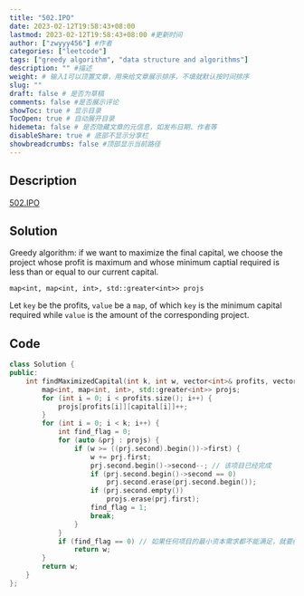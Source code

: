 ```yaml
---
title: "502.IPO"
date: 2023-02-12T19:58:43+08:00
lastmod: 2023-02-12T19:58:43+08:00 #更新时间
author: ["zwyyy456"] #作者
categories: ["leetcode"]
tags: ["greedy algorithm", "data structure and algorithms"]
description: "" #描述
weight: # 输入1可以顶置文章，用来给文章展示排序，不填就默认按时间排序
slug: ""
draft: false # 是否为草稿
comments: false #是否展示评论
showToc: true # 显示目录
TocOpen: true # 自动展开目录
hidemeta: false # 是否隐藏文章的元信息，如发布日期、作者等
disableShare: true # 底部不显示分享栏
showbreadcrumbs: false #顶部显示当前路径
---
```

## Description
[502.IPO](https://leetcode.com/problems/ipo/)

## Solution
Greedy algorithm: if we want to maximize the final capital, we choose the project whose profit is maximum and whose minimum captial required is less than or equal to our current capital.

`map<int, map<int, int>, std::greater<int>> projs`

Let `key` be the profits, `value` be a `map`, of which `key` is the minimum capital required while `value` is the amount of the corresponding project. 

## Code
```cpp
class Solution {
public:
    int findMaximizedCapital(int k, int w, vector<int>& profits, vector<int>& capital) {
        map<int, map<int, int>, std::greater<int>> projs;
        for (int i = 0; i < profits.size(); i++) {
            projs[profits[i]][capital[i]]++;
        }
        for (int i = 0; i < k; i++) {
            int find_flag = 0;
            for (auto &prj : projs) {
                if (w >= ((prj.second).begin())->first) {
                    w += prj.first;
                    prj.second.begin()->second--; // 该项目已经完成
                    if (prj.second.begin()->second == 0)
                        prj.second.erase(prj.second.begin());
                    if (prj.second.empty())
                        projs.erase(prj.first);
                    find_flag = 1;
                    break;
                }
            }
            if (find_flag == 0) // 如果任何项目的最小资本需求都不能满足，就要结束IPO
                return w;
        }
        return w;
    }
};
```